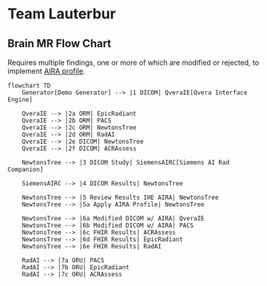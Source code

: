 # Team Lauterbur
## Brain MR Flow Chart

Requires multiple findings, one or more of which are modified or rejected, to implement [AIRA profile](https://www.ihe.net/uploadedFiles/Documents/Radiology/IHE_RAD_Suppl_AIRA.pdf).

```mermaid
flowchart TD
    Generator[Demo Generator] --> |1 DICOM| QveraIE[Qvera Interface Engine]

    QveraIE --> |2a ORM| EpicRadiant
    QveraIE --> |2b ORM| PACS
    QveraIE --> |2c ORM| NewtonsTree
    QveraIE --> |2d ORM| RadAI
    QveraIE --> |2e DICOM| NewtonsTree
    QveraIE --> |2f DICOM| ACRAssess

    NewtonsTree --> |3 DICOM Study| SiemensAIRC[Siemens AI Rad Companion]

    SiemensAIRC --> |4 DICOM Results| NewtonsTree

    NewtonsTree --> |5 Review Results IHE AIRA| NewtonsTree
    NewtonsTree --> |5a Apply AIRA Profile| NewtonsTree

    NewtonsTree --> |6a Modified DICOM w/ AIRA| QveraIE
    NewtonsTree --> |6b Modified DICOM w/ AIRA| PACS
    NewtonsTree --> |6c FHIR Results| ACRAssess
    NewtonsTree --> |6d FHIR Results| EpicRadiant
    NewtonsTree --> |6e FHIR Results| RadAI

    RadAI --> |7a ORU| PACS
    RadAI --> |7b ORU| EpicRadiant
    RadAI --> |7c ORU| ACRAssess

```
